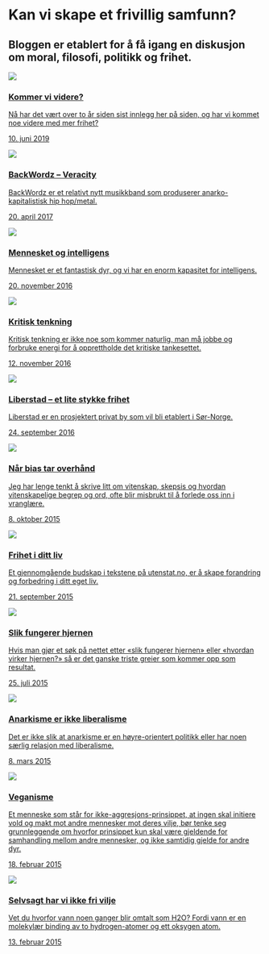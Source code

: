 # Kan vi skape et frivillig samfunn?

<h2 class="highlight">Bloggen er etablert for å få igang en diskusjon om moral, filosofi, politikk og frihet.</h2>

<!-- This structure is easier to just do with HTML. URLs won't be parsed as this is HTML, so we have to manually link to .html and not .md -->
<a class="post" href="kommer-vi-videre">
    <div class="thumbnail"><img src="kommer-vi-videre/runner-768x405.jpg"></div>
    <div class="abstract">
        <h3>Kommer vi videre?</h3>
        <p class="p1">Nå har det vært over to år siden sist innlegg her på siden, og har vi kommet noe videre med mer frihet?</p>
        <p class="date">10. juni 2019</p>
    </div>
</a>

<a class="post" href="backwordz-veracity">
    <div class="thumbnail"><img src="backwordz-veracity/veracity.jpg"></div>
    <div class="abstract">
        <h3>BackWordz – Veracity</h3>
        <p class="p1">BackWordz er et relativt nytt musikkband som produserer anarko-kapitalistisk hip hop/metal.</p>
        <p class="date">20. april 2017</p>
    </div>
</a>

<a class="post" href="mennesket-og-intelligens">
    <div class="thumbnail"><img src="mennesket-og-intelligens/boys-768x400.jpg"></div>
    <div class="abstract">
        <h3>Mennesket og intelligens</h3>
        <p class="p1">Mennesket er et fantastisk dyr, og vi har en enorm kapasitet for intelligens.</p>
        <p class="date">20. november 2016</p>
    </div>
</a>

<a class="post" href="kritisk-tenkning">
    <div class="thumbnail"><img src="kritisk-tenkning/keep_calm_think_critically.jpg"></div>
    <div class="abstract">
        <h3>Kritisk tenkning</h3>
        <p class="p1">Kritisk tenkning er ikke noe som kommer naturlig, man må jobbe og forbruke energi for å opprettholde det kritiske tankesettet.</p>
        <p class="date">12. november 2016</p>
    </div>
</a>

<a class="post" href="liberstad-et-lite-stykke-frihet">
    <div class="thumbnail"><img src="liberstad-et-lite-stykke-frihet/liberstad.jpg"></div>
    <div class="abstract">
        <h3>Liberstad – et lite stykke frihet</h3>
        <p class="p1">Liberstad er en prosjektert privat by som vil bli etablert i Sør-Norge.</p>
        <p class="date">24. september 2016</p>
    </div>
</a>

<a class="post" href="nar-bias-tar-overhand">
    <div class="thumbnail"><img src="nar-bias-tar-overhand/evidence.png"></div>
    <div class="abstract">
        <h3>Når bias tar overhånd</h3>
        <p class="p1">Jeg har lenge tenkt å skrive litt om vitenskap, skepsis og hvordan vitenskapelige begrep og ord, ofte blir misbrukt til å forlede oss inn i vranglære.</p>
        <p class="date">8. oktober 2015</p>
    </div>
</a>

<a class="post" href="frihet-i-ditt-liv">
    <div class="thumbnail"><img src="frihet-i-ditt-liv/flower.jpg"></div>
    <div class="abstract">
        <h3>Frihet i ditt liv</h3>
        <p class="p1">Et gjennomgående budskap i tekstene på utenstat.no, er å skape forandring og forbedring i ditt eget liv.</p>
        <p class="date">21. september 2015</p>
    </div>
</a>

<a class="post" href="slik-fungerer-hjernen">
    <div class="thumbnail"><img src="slik-fungerer-hjernen/hjernen.png"></div>
    <div class="abstract">
        <h3>Slik fungerer hjernen</h3>
        <p class="p1">Hvis man gjør et søk på nettet etter «slik fungerer hjernen» eller «hvordan virker hjernen?» så er det ganske triste greier som kommer opp som resultat.</p>
        <p class="date">25. juli 2015</p>
    </div>
</a>

<a class="post" href="anarkisme-er-ikke-liberalisme">
    <div class="thumbnail"><img src="anarkisme-er-ikke-liberalisme/nature.jpg"></div>
    <div class="abstract">
        <h3>Anarkisme er ikke liberalisme</h3>
        <p class="p1">Det er ikke slik at anarkisme er en høyre-orientert politikk eller har noen særlig relasjon med liberalisme. </p>
        <p class="date">8. mars 2015</p>
    </div>
</a>

<a class="post" href="veganisme">
    <div class="thumbnail"><img src="veganisme/vegan_burger.jpg"></div>
    <div class="abstract">
        <h3>Veganisme</h3>
        <p class="p1">Et menneske som står for ikke-aggresjons-prinsippet, at ingen skal initiere vold og makt mot andre mennesker mot deres vilje, bør tenke seg grunnleggende om hvorfor prinsippet kun skal være gjeldende for samhandling mellom andre mennesker, og ikke samtidig gjelde for andre dyr.</p>
        <p class="date">18. februar 2015</p>
    </div>
</a>

<a class="post" href="selvsagt-har-vi-ikke-fri-vilje">
    <div class="thumbnail"><img src="selvsagt-har-vi-ikke-fri-vilje/water.jpg"></div>
    <div class="abstract">
        <h3>Selvsagt har vi ikke fri vilje</h3>
        <p class="p1">Vet du hvorfor vann noen ganger blir omtalt som H2O? Fordi vann er en molekylær binding av to hydrogen-atomer og ett oksygen atom. </p>
        <p class="date">13. februar 2015</p>
    </div>
</a>
